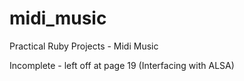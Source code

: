 midi_music
==========

Practical Ruby Projects - Midi Music

Incomplete - left off at page 19 (Interfacing with ALSA)